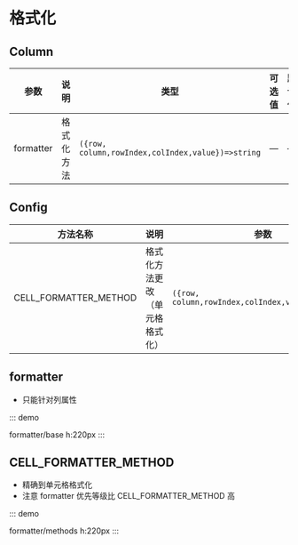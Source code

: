 # 格式化

## Column

| 参数      | 说明       | 类型                                              | 可选值 | 默认值 |
| --------- | ---------- | ------------------------------------------------- | ------ | ------ |
| formatter | 格式化方法 | `({row, column,rowIndex,colIndex,value})=>string` | —      | —      |

## Config

| 方法名称              | 说明           | 参数                                              |
| --------------------- | -------------- | ------------------------------------------------- |
| CELL_FORMATTER_METHOD | 格式化方法更改（单元格格式化） | `({row, column,rowIndex,colIndex,value})=>string` |

## formatter

-   只能针对列属性

::: demo

formatter/base
h:220px
:::

## CELL_FORMATTER_METHOD

-   精确到单元格格式化
-   注意 formatter 优先等级比 CELL_FORMATTER_METHOD 高

::: demo

formatter/methods
h:220px
:::
